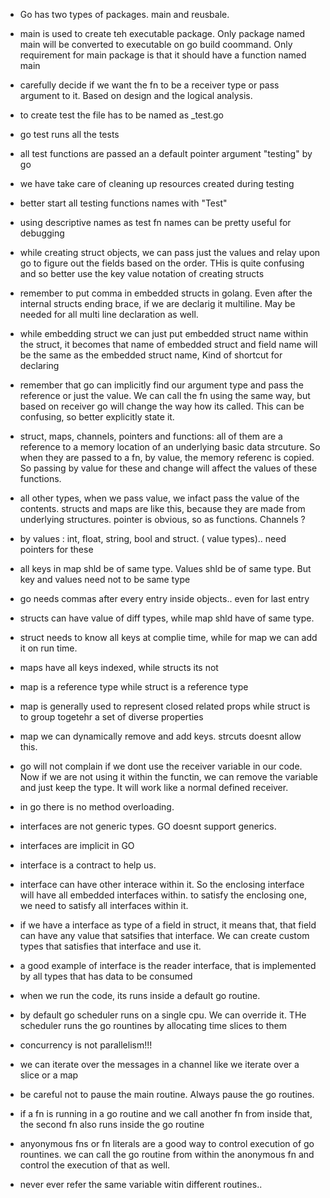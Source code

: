 - Go has two types of packages. main and reusbale. 
- main is used to create teh executable package. Only package named main will be converted to executable on go build coommand. Only requirement for main package is that it should have a function named main

- carefully decide if we want the fn to be a receiver type or pass argument to it. Based on design and the logical analysis.

- to create test the file has to be named as _test.go

- go test runs all the tests 

- all test functions are passed an a default pointer argument "testing" by go

- we have take care of cleaning up resources created during testing

- better start all testing functions names with "Test"

- using descriptive names as test fn names can be pretty useful for debugging

- while creating struct objects, we can pass just the values and relay upon go to figure out the fields based on the order. THis is quite confusing and so better use the key value notation of creating structs

- remember to put comma in embedded structs in golang. Even after the internal structs ending brace, if we are declarig it multiline. May be needed for all multi line declaration as well. 

- while embedding struct we can just put embedded struct name within the struct, it becomes that name of embedded struct and field name will be the same as the embedded struct name, Kind of shortcut for declaring

- remember that go can implicitly find our argument type and pass the reference or just the value. We can call the fn using the same way, but based on receiver go will change the way how its called. This can be confusing, so better explicitly state it.

- struct, maps, channels, pointers and functions: all of them are a reference to a memory location of an underlying basic data strcuture. So when they are passed to a fn, by value, the memory referenc is copied. So passing by value for these and change will affect the values of these functions.

- all other types, when we pass value, we infact pass the value of the contents. structs and maps are like this, because they are made from underlying structures. pointer is obvious, so as functions. Channels ?

- by values : int, float, string, bool and struct. ( value types).. need pointers for these

- all keys in map shld be of same type. Values shld be of same type. But key and values need not to be same type

- go needs commas after every entry inside objects.. even for last entry

- structs can have value of diff types, while map shld have of same type.
- struct needs to know all keys at complie time, while for map we can add it on run time.
- maps have all keys indexed, while structs its not
- map is a reference type while struct is a reference type
- map is generally used to represent closed related props while struct is to group togetehr a set of diverse properties
- map we can dynamically remove and add keys. strcuts doesnt allow this.

- go will not complain if we dont use the receiver variable in our code. Now if we are not using it within the functin, we can remove the variable and just keep the type. It will work like a normal defined receiver. 


- in go there is no method overloading.

- interfaces are not generic types. GO doesnt support generics.
- interfaces are implicit in GO
- interface is a contract to help us.

- interface can have other interace within it. So the enclosing interface will have all embedded interfaces within. to satisfy the enclosing one, we need to satisfy all interfaces within it.

- if we have a interface as type of a field in struct, it means that, that field can have any value that satsifies that interface. We can create custom types that satisfies that interface and use it.

- a good example of interface is the reader interface, that is implemented by all types that has data to be consumed

- when we run the code, its runs inside a default go routine.

- by default go scheduler runs on a single cpu. We can override it. THe scheduler runs the go rountines by allocating time slices to them

- concurrency is not parallelism!!!

- we can iterate over the messages in a channel like we iterate over a slice or a map 

- be careful not to pause the main routine. Always pause the go routines.

- if a fn is running in a go routine and we call another fn from inside that, the second fn also runs inside the go routine

- anyonymous fns or fn literals are a good way to control execution of go rountines. we can call the go routine from within the anonymous fn and control the execution of that as well.

- never ever refer the same variable witin different routines..
